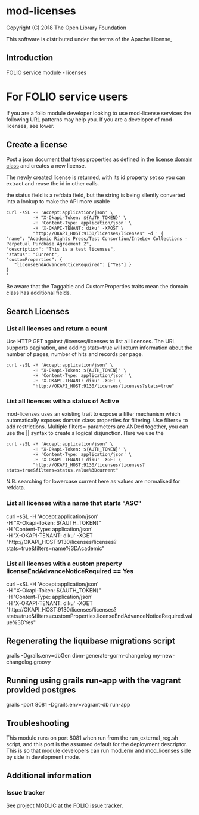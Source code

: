 # mod-licenses

Copyright (C) 2018 The Open Library Foundation

This software is distributed under the terms of the Apache License,

## Introduction

FOLIO service module - licenses

# For FOLIO service users

If you are a folio module developer looking to use mod-license services the following URL patterns may help you. If you are a developer of mod-licenses, see lower.

## Create a license

Post a json document that takes properties as defined in the [license domain class](https://github.com/folio-org/mod-licenses/blob/master/service/grails-app/domain/org/olf/licenses/License.groovy) and creates a new license.

The newly created license is returned, with its id property set so you can extract and reuse the id in other calls.

the status field is a refdata field, but the string is being silently converted into a lookup to make the API more usable

    curl -sSL -H 'Accept:application/json' \
              -H "X-Okapi-Token: ${AUTH_TOKEN}" \
              -H 'Content-Type: application/json' \
              -H 'X-OKAPI-TENANT: diku' -XPOST \
              "http://OKAPI_HOST:9130/licenses/licenses" -d ' {
    "name": "Academic Rights Press/Test Consortium/InteLex Collections - Perpetual Purchase Agreement 2",
    "description": "This is a test licenses",
    "status": "Current",
    "customProperties": { 
       "licenseEndAdvanceNoticeRequired": ["Yes"] }
    }
    '

Be aware that the Taggable and CustomProperties traits mean the domain class has additional fields.

## Search Licenses

### List all licenses and return a count

Use HTTP GET against /licenses/licenses to list all licenses. The URL supports pagination, and adding stats=true will return information about the number of pages, number of hits and records per page.

    curl -sSL -H 'Accept:application/json' \
              -H "X-Okapi-Token: ${AUTH_TOKEN}" \
              -H 'Content-Type: application/json' \
              -H 'X-OKAPI-TENANT: diku' -XGET \
              "http://OKAPI_HOST:9130/licenses/licenses?stats=true"


### List all licenses with a status of Active

mod-licenses uses an existing trait to expose a filter mechanism which automatically exposes domain class properties for filtering. Use filters= to add restrictions.
Multiple filters= parameters are ANDed together, you can use the || syntax to create a logical disjunction. Here we use the 

    curl -sSL -H 'Accept:application/json' \
              -H "X-Okapi-Token: ${AUTH_TOKEN}" \
              -H 'Content-Type: application/json' \
              -H 'X-OKAPI-TENANT: diku' -XGET \
              "http://OKAPI_HOST:9130/licenses/licenses?stats=true&filters=status.value%3Dcurrent"

N.B. searching for lowercase current here as values are normalised for refdata.

### List all licenses with a name that starts "ASC"

   curl -sSL -H 'Accept:application/json' \
              -H "X-Okapi-Token: ${AUTH_TOKEN}" \
              -H 'Content-Type: application/json' \
              -H 'X-OKAPI-TENANT: diku' -XGET \
              "http://OKAPI_HOST:9130/licenses/licenses?stats=true&filters=name%3DAcademic"

### List all licenses with a custom property licenseEndAdvanceNoticeRequired == Yes

   curl -sSL -H 'Accept:application/json' \
              -H "X-Okapi-Token: ${AUTH_TOKEN}" \
              -H 'Content-Type: application/json' \
              -H 'X-OKAPI-TENANT: diku' -XGET \
              "http://OKAPI_HOST:9130/licenses/licenses?stats=true&filters=customProperties.licenseEndAdvanceNoticeRequired.value%3DYes"

## Regenerating the liquibase migrations script

grails -Dgrails.env=dbGen dbm-generate-gorm-changelog my-new-changelog.groovy

## Running using grails run-app with the vagrant provided postgres

grails -port 8081 -Dgrails.env=vagrant-db run-app

## Troubleshooting

This module runs on port 8081 when run from the run_external_reg.sh script, and this port is the assumed default for the deployment descriptor. This is so that
module developers can run mod_erm and mod_licenses side by side in development mode.

## Additional information

### Issue tracker

See project [MODLIC](https://issues.folio.org/browse/MODLIC)
at the [FOLIO issue tracker](https://dev.folio.org/guidelines/issue-tracker).

